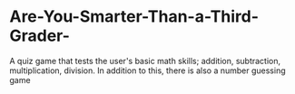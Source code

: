 # Are-You-Smarter-Than-a-Third-Grader-
A quiz game that tests the user's basic math skills; addition, subtraction, multiplication, division. In addition to this, there is also a number guessing game
